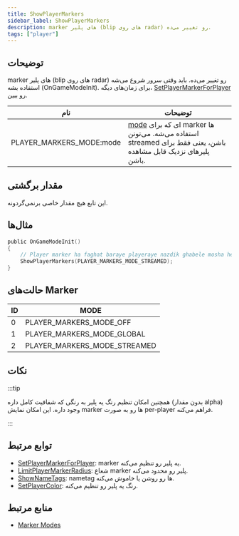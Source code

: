 ```yaml
---
title: ShowPlayerMarkers
sidebar_label: ShowPlayerMarkers
description: marker های پلیر (blip های روی radar) رو تغییر می‌ده.
tags: ["player"]
---
```


## توضیحات

marker های پلیر (blip های روی radar) رو تغییر می‌ده. باید وقتی سرور شروع می‌شه استفاده بشه (OnGameModeInit). برای زمان‌های دیگه، [SetPlayerMarkerForPlayer](SetPlayerMarkerForPlayer) رو ببین.

| نام                      | توضیحات                                                                                                                     |
| ------------------------ | ------------------------------------------------------------------------------------------------------------------------------- |
| PLAYER_MARKERS_MODE:mode | [mode](../resources/markermodes) ای که برای marker ها استفاده می‌شه. می‌تونن streamed باشن، یعنی فقط برای پلیرهای نزدیک قابل مشاهده باشن. |

## مقدار برگشتی

این تابع هیچ مقدار خاصی برنمی‌گردونه.

## مثال‌ها

```c
public OnGameModeInit()
{
    // Player marker ha faghat baraye playeraye nazdik ghabele mosha hede hastan
    ShowPlayerMarkers(PLAYER_MARKERS_MODE_STREAMED);
}
```

## حالت‌های Marker

| ID  | MODE                         |
| --- | ---------------------------- |
| 0   | PLAYER_MARKERS_MODE_OFF      |
| 1   | PLAYER_MARKERS_MODE_GLOBAL   |
| 2   | PLAYER_MARKERS_MODE_STREAMED |

## نکات

:::tip

همچنین امکان تنظیم رنگ یه پلیر به رنگی که شفافیت کامل داره (بدون مقدار alpha) وجود داره. این امکان نمایش marker ها رو به صورت per-player فراهم می‌کنه.

:::

## توابع مرتبط

- [SetPlayerMarkerForPlayer](SetPlayerMarkerForPlayer): marker یه پلیر رو تنظیم می‌کنه.
- [LimitPlayerMarkerRadius](LimitPlayerMarkerRadius): شعاع marker پلیر رو محدود می‌کنه.
- [ShowNameTags](ShowNameTags): nametag ها رو روشن یا خاموش می‌کنه.
- [SetPlayerColor](SetPlayerColor): رنگ یه پلیر رو تنظیم می‌کنه.

## منابع مرتبط

- [Marker Modes](../resources/markermodes)